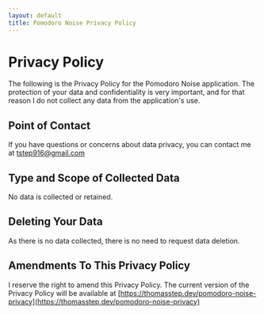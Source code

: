 ```yaml
---
layout: default
title: Pomodoro Noise Privacy Policy
---
```


# Privacy Policy

The following is the Privacy Policy for the Pomodoro Noise application. The protection of your data and confidentiality is very important, and for that reason I do not collect any data from the application's use.

## Point of Contact

If you have questions or concerns about data privacy, you can contact me at tstep916@gmail.com

## Type and Scope of Collected Data

No data is collected or retained.

## Deleting Your Data

As there is no data collected, there is no need to request data deletion.

## Amendments To This Privacy Policy

I reserve the right to amend this Privacy Policy. The current version of the Privacy Policy will be available at [https://thomasstep.dev/pomodoro-noise-privacy](https://thomasstep.dev/pomodoro-noise-privacy)
